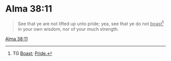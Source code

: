 # Alma 38:11

> See that ye are not lifted up unto pride; yea, see that ye do not <u>boast</u>[^a] in your own wisdom, nor of your much strength.

[Alma 38:11](https://www.churchofjesuschrist.org/study/scriptures/bofm/alma/38?lang=eng&id=p11#p11)


[^a]: TG [Boast](https://www.churchofjesuschrist.org/study/scriptures/tg/boast?lang=eng); [Pride.](https://www.churchofjesuschrist.org/study/scriptures/tg/pride?lang=eng)
